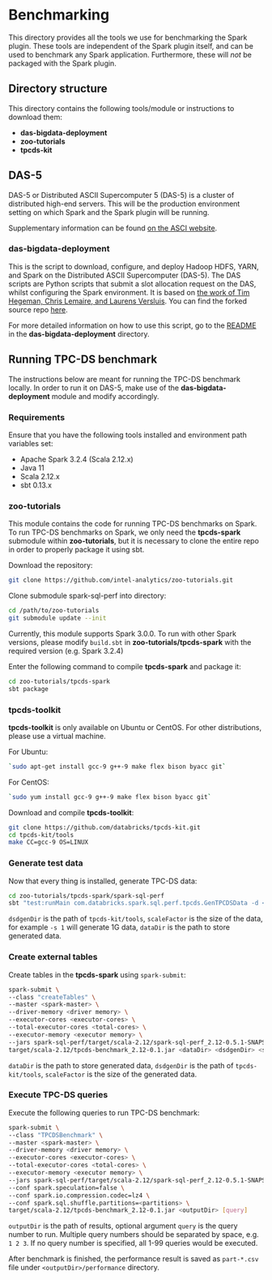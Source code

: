# Benchmarking
This directory provides all the tools we use for benchmarking the Spark plugin. These tools are independent of the Spark plugin itself, and can be used to benchmark any Spark application. Furthermore, these will *not* be packaged with the Spark plugin.

## Directory structure
This directory contains the following tools/module or instructions to download them:
- **das-bigdata-deployment**
- **zoo-tutorials** 
- **tpcds-kit**

## DAS-5
DAS-5 or Distributed ASCII Supercomputer 5 (DAS-5) is a cluster of distributed high-end servers. This will be the production environment setting on which Spark and the Spark plugin will be running.

Supplementary information can be found [on the ASCI website](https://asci.tudelft.nl/project-das/).

### das-bigdata-deployment
This is the script to download, configure, and deploy Hadoop HDFS, YARN, and Spark on the Distributed ASCII Supercomputer (DAS-5). The DAS scripts are Python scripts that submit a slot allocation request on the DAS, whilst configuring the Spark environment. It is based on [the work of Tim Hegeman, Chris Lemaire, and Laurens Versluis](https://github.com/lfdversluis/das-bigdata-deployment). You can find the forked source repo [here](https://github.com/lfdversluis/das-bigdata-deployment).

For more detailed information on how to use this script, go to the [README](benchmarking/das-bigdata-deployment/README.md) in the **das-bigdata-deployment** directory.

## Running TPC-DS benchmark
The instructions below are meant for running the TPC-DS benchmark locally. In order to run it on DAS-5, make use of the **das-bigdata-deployment** module and modify accordingly.

### Requirements
Ensure that you have the following tools installed and environment path variables set:
- Apache Spark 3.2.4 (Scala 2.12.x)
- Java 11
- Scala 2.12.x
- sbt 0.13.x

### zoo-tutorials
This module contains the code for running TPC-DS benchmarks on Spark. To run TPC-DS benchmarks on Spark, we only need the **tpcds-spark** submodule within **zoo-tutorials**, but it is necessary to clone the entire repo in order to properly package it using sbt.

Download the repository:
```bash
git clone https://github.com/intel-analytics/zoo-tutorials.git
```

Clone submodule spark-sql-perf into directory:
```bash
cd /path/to/zoo-tutorials
git submodule update --init
```

Currently, this module supports Spark 3.0.0. To run with other Spark versions, please modify `build.sbt` in **zoo-tutorials/tpcds-spark**  with the required version (e.g. Spark 3.2.4)

Enter the following command to compile **tpcds-spark** and package it:
```bash
cd zoo-tutorials/tpcds-spark
sbt package
```

### tpcds-toolkit
**tpcds-toolkit** is only available on Ubuntu or CentOS. For other distributions, please use a virtual machine.

For Ubuntu:
```bash
`sudo apt-get install gcc-9 g++-9 make flex bison byacc git`
```

For CentOS:
```bash
`sudo yum install gcc-9 g++-9 make flex bison byacc git`
```

Download and compile **tpcds-toolkit**:
```bash
git clone https://github.com/databricks/tpcds-kit.git
cd tpcds-kit/tools
make CC=gcc-9 OS=LINUX
```

### Generate test data ##
Now that every thing is installed, generate TPC-DS data:
```bash
cd zoo-tutorials/tpcds-spark/spark-sql-perf
sbt "test:runMain com.databricks.spark.sql.perf.tpcds.GenTPCDSData -d <dsdgenDir> -s <scaleFactor> -l <dataDir> -f parquet"
```
`dsdgenDir` is the path of `tpcds-kit/tools`, `scaleFactor` is the size of the data, for example `-s 1` will generate 1G data, `dataDir` is the path to store generated data.

### Create external tables ###
Create tables in the **tpcds-spark** using `spark-submit`:

```bash
spark-submit \
--class "createTables" \
--master <spark-master> \
--driver-memory <driver memory> \
--executor-cores <executor-cores> \
--total-executor-cores <total-cores> \
--executor-memory <executor memory> \
--jars spark-sql-perf/target/scala-2.12/spark-sql-perf_2.12-0.5.1-SNAPSHOT.jar \
target/scala-2.12/tpcds-benchmark_2.12-0.1.jar <dataDir> <dsdgenDir> <scaleFactor>
```

`dataDir` is the path to store generated data, `dsdgenDir` is the path of `tpcds-kit/tools`, `scaleFactor` is the size of the generated data.

### Execute TPC-DS queries ###
Execute the following queries to run TPC-DS benchmark:

```bash
spark-submit \
--class "TPCDSBenchmark" \
--master <spark-master> \
--driver-memory <driver memory> \
--executor-cores <executor-cores> \
--total-executor-cores <total-cores> \
--executor-memory <executor memory> \
--jars spark-sql-perf/target/scala-2.12/spark-sql-perf_2.12-0.5.1-SNAPSHOT.jar \
--conf spark.speculation=false \
--conf spark.io.compression.codec=lz4 \
--conf spark.sql.shuffle.partitions=<partitions> \
target/scala-2.12/tpcds-benchmark_2.12-0.1.jar <outputDir> [query]
```

`outputDir` is the path of results, optional argument `query`  is the query number to run. Multiple query numbers should be separated by space, e.g. `1 2 3`. If no query number is specified, all 1-99 queries would be executed.

After benchmark is finished, the performance result is saved as `part-*.csv` file under `<outputDir>/performance` directory.
